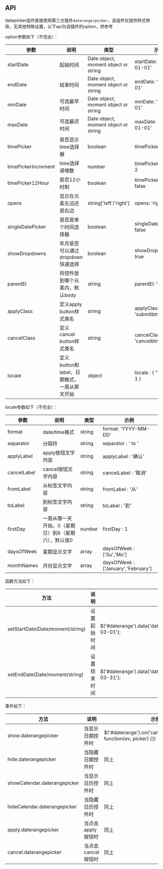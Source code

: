 ## API

datepicker组件直接使用第三方插件`daterangerpicker`，该组件仅提供样式修改，无其他特殊设置，以下api为该插件的option，供参考

option参数如下（不完全）：

| 参数     | 说明           | 类型     | 示例  |
|----------|----------------|----------|---------|
| startDate | 起始时间 | Date object, moment object or string | startDate: '2013-01-01' |
| endDate | 结束时间 | Date object, moment object or string | endDate: '2013-01-01' |
| minDate | 可选最早时间 | Date object, moment object or string | minDate: '2013-01-01' |
| maxDate | 可选最迟时间 | Date object, moment object or string | maxDate: '2013-01-01' |
| timePicker | 是否显示time选择器 | boolean | timePicker: true |
| timePickerIncrement | time选择递增数 | number | timePickerIncrement: 2 |
| timePicker12Hour | 是否12小时制 | boolean | timePicker12Hour: false |
| opens | 显示在元素左边还是右边 | string['left'/'right'] | opens: 'right' |
| singleDatePicker | 是否是单个时间选择器 | boolean | singleDatePicker: false |
| showDropdowns | 年月是否可以通过dropdown快速选择 | boolean | showDropdowns: true |
| parentEl | 将控件放到哪个元素内，默认body | string | parentEl: '#mydiv' |
| applyClass | 定义apply button样式类名 | string | applyClass : 'submitbtn' |
| cancelClass | 定义cancel button样式类名 | string | cancelClass : 'cancelbtn' |
| locale | 定义button和label，日期格式，一周从那天开始 | object | locale : { "firstDay": 1 } |

locale参数如下（不完全）：

| 参数     | 说明           | 类型     | 示例  |
|----------|----------------|----------|---------|
| format | date/time格式 | string | format: 'YYYY-MM-DD' |
| separator | 分隔符 | string | separator : ' to ' |
| applyLabel | apply按钮文字内容 | string | applyLabel : '确认' |
| cancelLabel | cancel按钮文字内容 | string | cancelLabel : '取消' |
| fromLabel | 从标签文字内容 | string | fromLabel : '从' |
| toLabel | 到标签文字内容 | string | toLabel : '到' |
| firstDay | 一周从哪一天开始，0（星期日）到6（星期六），默认值0 | number | firstDay : 1 |
| daysOfWeek | 星期显示文字 | array | daysOfWeek : ['Su','Mo'] |
| monthNames | 月份显示文字 | array | daysOfWeek : ['January','February'] |


函数方法如下：

| 方法     | 说明           |  示例  |
|----------|----------------|---------|
| setStartDate(Date/moment/string) | 设置起始时间 | $('#daterange').data('daterangepicker').setStartDate('2014-03-01'); |
| setEndDate(Date/moment/string) | 设置结束时间 | $('#daterange').data('daterangepicker').setEndDate('2014-03-31'); |

事件如下：

| 方法     | 说明           |  示例  |
|----------|----------------|---------|
| show.daterangepicker | 当显示日期控件时 | $('#daterange').on('cancel.daterangepicker', function(ev, picker) {}) |
| hide.daterangepicker | 当隐藏日期控件时 | 同上 |
| showCalendar.daterangepicker | 当显示日历控件时 | 同上 |
| hideCalendar.daterangepicker | 当隐藏日历控件时 | 同上 |
| apply.daterangepicker | 当点击apply按钮时 | 同上 |
| cancel.daterangepicker | 当点击cancel按钮时 | 同上 |